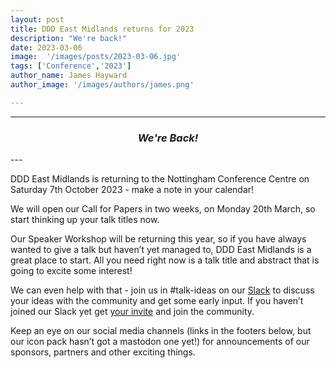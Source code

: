 ```yaml
---
layout: post
title: DDD East Midlands returns for 2023
description: "We're back!"
date: 2023-03-06
image:  '/images/posts/2023-03-06.jpg'
tags: ['Conference','2023']
author_name: James Hayward
author_image: '/images/authors/james.png'

---
```


----
<center>
<h3> <i>We're Back!</i> </h3>
</center>
---

<br />

DDD East Midlands is returning to the Nottingham Conference Centre on Saturday 7th October 2023 - make a note in your calendar!

We will open our Call for Papers in two weeks, on Monday 20th March, so start thinking up your talk titles now.

Our Speaker Workshop will be returning this year, so if you have always wanted to give a talk but haven’t yet managed to, DDD East Midlands is a great place to start. All you need right now is a talk title and abstract that is going to excite some interest!

We can even help with that - join us in #talk-ideas on our <a href="https://dddeastmidlands.slack.com/">Slack</a> to discuss your ideas with the community and get some early input. If you haven’t joined our Slack yet get <a href="https://join.slack.com/t/dddeastmidlands/shared_invite/zt-1qnlb60n5-sYVpLzGqKS0KSH52dMuPBA">your invite</a> and join the community.

Keep an eye on our social media channels (links in the footers below, but our icon pack hasn’t got a mastodon one yet!) for announcements of our sponsors, partners and other exciting things.

